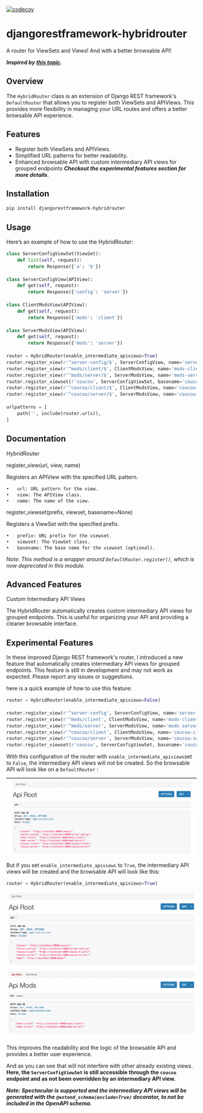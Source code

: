 [![codecov](https://codecov.io/github/enzofrnt/djangorestframework-hybridrouter/branch/main/graph/badge.svg?token=4DAZ8HFPOZ)](https://codecov.io/github/enzofrnt/djangorestframework-hybridrouter)

# djangorestframework-hybridrouter
A router for ViewSets and Views! And with a better browsable API!

***Inspired by [this topic](https://stackoverflow.com/questions/18817988/using-django-rest-frameworks-browsable-api-with-apiviews/78459183#78459183).***

## Overview

The `HybridRouter` class is an extension of Django REST framework's `DefaultRouter` that allows you to register both ViewSets and APIViews. This provides more flexibility in managing your URL routes and offers a better browsable API experience.

## Features

- Register both ViewSets and APIViews.
- Simplified URL patterns for better readability.
- Enhanced browsable API with custom intermediary API views for grouped endpoints ***Checkout the experimental features section for more details***.

## Installation

```bash
pip install djangorestframework-hybridrouter
```

## Usage

Here’s an example of how to use the HybridRouter:
```python
class ServerConfigViewSet(ViewSet):
    def list(self, request):
        return Response({'a': 'b'})

class ServerConfigView(APIView):
    def get(self, request):
        return Response({'config': 'server'})

class ClientModsView(APIView):
    def get(self, request):
        return Response({'mods': 'client'})

class ServerModsView(APIView):
    def get(self, request):
        return Response({'mods': 'server'})

router = HybridRouter(enable_intermediate_apiviews=True)
router.register_view(r'^server-config/$', ServerConfigView, name='server-config')
router.register_view(r'^mods/client/$', ClientModsView, name='mods-client')
router.register_view(r'^mods/server/$', ServerModsView, name='mods-server')
router.register_viewset(r'coucou', ServerConfigViewSet, basename='coucou')
router.register_view(r'^coucou/client/$', ClientModsView, name='coucou-client')
router.register_view(r'^coucou/server/$', ServerModsView, name='coucou-server')

urlpatterns = [
    path('', include(router.urls)),
]
```

## Documentation

HybridRouter

register_view(url, view, name)

Registers an APIView with the specified URL pattern.

	•	url: URL pattern for the view.
	•	view: The APIView class.
	•	name: The name of the view.

register_viewset(prefix, viewset, basename=None)

Registers a ViewSet with the specified prefix.

	•	prefix: URL prefix for the viewset.
	•	viewset: The ViewSet class.
	•	basename: The base name for the viewset (optional).

*Note: This method is a wrapper around `DefaultRouter.register()`, which is now deprecated in this module.*

## Advanced Features

Custom Intermediary API Views

The HybridRouter automatically creates custom intermediary API views for grouped endpoints. This is useful for organizing your API and providing a cleaner browsable interface.

## Experimental Features

In these improved Django REST framework's router, I introduced a new feature that automatically creates intermediary API views for grouped endpoints. This feature is still in development and may not work as expected. Please report any issues or suggestions.

here is a quick example of how to use this feature:

```python
router = HybridRouter(enable_intermediate_apiviews=False)

router.register_view(r'^server-config', ServerConfigView, name='server-config')
router.register_view(r'^mods/client', ClientModsView, name='mods-client')
router.register_view(r'^mods/server', ServerModsView, name='mods-server')
router.register_view(r'^coucou/client', ClientModsView, name='coucou-client')
router.register_view(r'^coucou/server', ServerModsView, name='coucou-server')
router.register_viewset(r'coucou', ServerConfigViewSet, basename='coucou')
```

With this configuration of the router with `enable_intermediate_apiviews`set to `False`, the intermediary API views will not be created. So the browsable API will look like on a `DefaultRouter` :

![image](./docs/imgs/Before.png)

But if you set `enable_intermediate_apiviews` to `True`, the intermediary API views will be created and the browsable API will look like this:

```python
router = HybridRouter(enable_intermediate_apiviews=True)
```

![image](./docs/imgs/After_1.png)
![image](./docs/imgs/After_2.png)

This improves the readability and the logic of the browsable API and provides a better user experience. 

And as you can see that will not interfere with other already existing views. **Here, the `ServerConfigViewSet` is still accessible through the `coucou` endpoint and as not been overridden by an intermediary API view.**

***Note: Spectacular is supported and the intermediary API views will be generated with the `@extend_schema(exclude=True)` decorator, to not be included in the OpenAPI schema.***